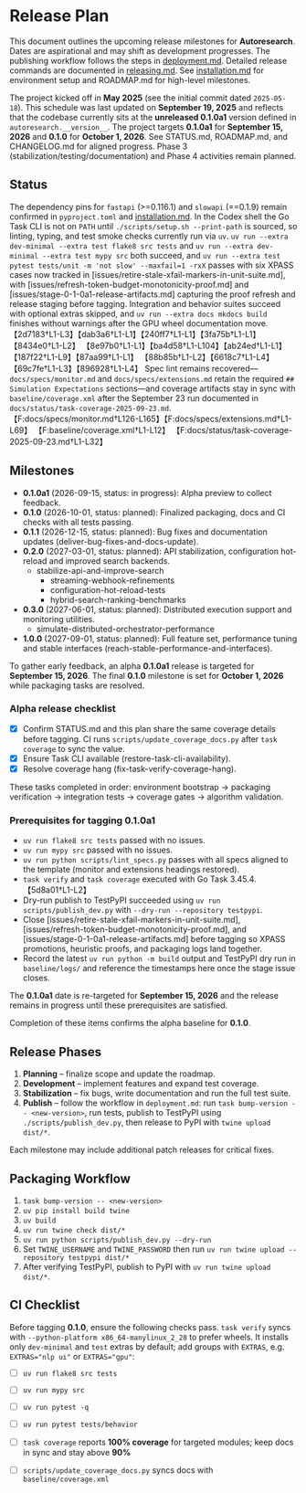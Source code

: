 # Release Plan

This document outlines the upcoming release milestones for **Autoresearch**.
Dates are aspirational and may shift as development progresses.
The publishing workflow follows the steps in
[deployment.md](deployment.md). Detailed release commands are documented in
[releasing.md](releasing.md). See
[installation.md](installation.md) for environment setup and
ROADMAP.md for high-level milestones.

The project kicked off in **May 2025** (see the initial commit dated
`2025-05-18`). This schedule was last updated on **September 19, 2025** and
reflects that the codebase currently sits at the **unreleased 0.1.0a1** version
defined in `autoresearch.__version__`. The project targets **0.1.0a1** for
**September 15, 2026** and **0.1.0** for **October 1, 2026**. See
STATUS.md, ROADMAP.md, and CHANGELOG.md for aligned progress. Phase 3
(stabilization/testing/documentation) and Phase 4 activities remain planned.

## Status

The dependency pins for `fastapi` (>=0.116.1) and `slowapi` (==0.1.9) remain
confirmed in `pyproject.toml` and [installation.md](installation.md). In the
Codex shell the Go Task CLI is not on `PATH` until
`./scripts/setup.sh --print-path` is sourced, so linting, typing, and test smoke
checks currently run via `uv`. `uv run --extra dev-minimal --extra test flake8
src tests` and `uv run --extra dev-minimal --extra test mypy src` both succeed,
and `uv run --extra test pytest tests/unit -m 'not slow' --maxfail=1 -rxX`
passes with six XPASS cases now tracked in
[issues/retire-stale-xfail-markers-in-unit-suite.md], with
[issues/refresh-token-budget-monotonicity-proof.md] and
[issues/stage-0-1-0a1-release-artifacts.md] capturing the proof refresh and
release staging before tagging. Integration and behavior
suites succeed with optional extras skipped, and `uv run --extra docs mkdocs
build` finishes without warnings after the GPU wheel documentation move.
【2d7183†L1-L3】【dab3a6†L1-L1】【240ff7†L1-L1】【3fa75b†L1-L1】【8434e0†L1-L2】
【8e97b0†L1-L1】【ba4d58†L1-L104】【ab24ed†L1-L1】【187f22†L1-L9】【87aa99†L1-L1】
【88b85b†L1-L2】【6618c7†L1-L4】【69c7fe†L1-L3】【896928†L1-L4】 Spec lint remains
recovered—`docs/specs/monitor.md` and `docs/specs/extensions.md` retain the
required `## Simulation Expectations` sections—and coverage artifacts stay in
sync with `baseline/coverage.xml` after the September 23 run documented in
`docs/status/task-coverage-2025-09-23.md`.
【F:docs/specs/monitor.md†L126-L165】【F:docs/specs/extensions.md†L1-L69】
【F:baseline/coverage.xml†L1-L12】
【F:docs/status/task-coverage-2025-09-23.md†L1-L32】
## Milestones

- **0.1.0a1** (2026-09-15, status: in progress): Alpha preview to collect
  feedback.
- **0.1.0** (2026-10-01, status: planned): Finalized packaging, docs and CI
  checks with all tests passing.
- **0.1.1** (2026-12-15, status: planned): Bug fixes and documentation
  updates (deliver-bug-fixes-and-docs-update).
- **0.2.0** (2027-03-01, status: planned): API stabilization, configuration
  hot-reload and improved search backends.
  - stabilize-api-and-improve-search
    - streaming-webhook-refinements
    - configuration-hot-reload-tests
    - hybrid-search-ranking-benchmarks
- **0.3.0** (2027-06-01, status: planned): Distributed execution support and
  monitoring utilities.
  - simulate-distributed-orchestrator-performance
- **1.0.0** (2027-09-01, status: planned): Full feature set, performance
  tuning and stable interfaces
  (reach-stable-performance-and-interfaces).

To gather early feedback, an alpha **0.1.0a1** release is targeted for
**September 15, 2026**. The final **0.1.0** milestone is set for
**October 1, 2026** while packaging tasks are resolved.

### Alpha release checklist

- [x] Confirm STATUS.md and this plan share the same coverage details before
  tagging. CI runs `scripts/update_coverage_docs.py` after `task coverage` to
  sync the value.
- [x] Ensure Task CLI available (restore-task-cli-availability).
- [x] Resolve coverage hang (fix-task-verify-coverage-hang).

These tasks completed in order: environment bootstrap → packaging verification
→ integration tests → coverage gates → algorithm validation.

### Prerequisites for tagging 0.1.0a1

- `uv run flake8 src tests` passed with no issues.
- `uv run mypy src` passed with no issues.
- `uv run python scripts/lint_specs.py` passes with all specs aligned to the
  template (monitor and extensions headings restored).
- `task verify` and `task coverage` executed with Go Task 3.45.4.
  【5d8a01†L1-L2】
- Dry-run publish to TestPyPI succeeded using `uv run scripts/publish_dev.py`
  with `--dry-run --repository testpypi`.
- Close [issues/retire-stale-xfail-markers-in-unit-suite.md],
  [issues/refresh-token-budget-monotonicity-proof.md], and
  [issues/stage-0-1-0a1-release-artifacts.md] before tagging so XPASS
  promotions, heuristic proofs, and packaging logs land together.
- Record the latest `uv run python -m build` output and TestPyPI dry run in
  `baseline/logs/` and reference the timestamps here once the stage issue
  closes.

The **0.1.0a1** date is re-targeted for **September 15, 2026** and the release
remains in progress until these prerequisites are satisfied.

Completion of these items confirms the alpha baseline for **0.1.0**.

## Release Phases

1. **Planning** – finalize scope and update the roadmap.
2. **Development** – implement features and expand test coverage.
3. **Stabilization** – fix bugs, write documentation and run the full test
   suite.
4. **Publish** – follow the workflow in `deployment.md`: run
   `task bump-version -- <new-version>`, run tests, publish to TestPyPI using
   `./scripts/publish_dev.py`, then release to PyPI with `twine upload dist/*`.

Each milestone may include additional patch releases for critical fixes.

## Packaging Workflow

1. `task bump-version -- <new-version>`
2. `uv pip install build twine`
3. `uv build`
4. `uv run twine check dist/*`
5. `uv run python scripts/publish_dev.py --dry-run`
6. Set `TWINE_USERNAME` and `TWINE_PASSWORD` then run
   `uv run twine upload --repository testpypi dist/*`
7. After verifying TestPyPI, publish to PyPI with
   `uv run twine upload dist/*`.

## CI Checklist

Before tagging **0.1.0**, ensure the following checks pass. `task verify`
syncs with `--python-platform x86_64-manylinux_2_28` to prefer wheels. It
installs only `dev-minimal` and `test` extras by default; add groups with
`EXTRAS`, e.g. `EXTRAS="nlp ui"` or `EXTRAS="gpu"`:

- [ ] `uv run flake8 src tests`
- [ ] `uv run mypy src`
- [ ] `uv run pytest -q`
- [ ] `uv run pytest tests/behavior`
- [ ] `task coverage` reports **100% coverage** for targeted modules; keep docs
  in sync and stay above **90%**
- [ ] `scripts/update_coverage_docs.py` syncs docs with
  `baseline/coverage.xml`


